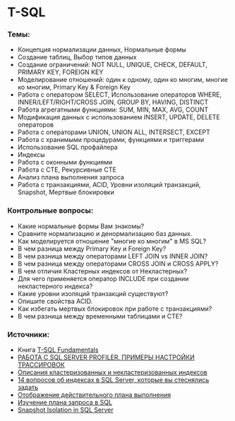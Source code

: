 # T-SQL

### Темы:

* Концепция нормализации данных, Нормальные формы
* Создание таблиц, Выбор типов данных
* Создание ограничений: NOT NULL, UNIQUE, CHECK, DEFAULT, PRIMARY KEY, FOREIGN KEY
* Моделирование отношений: один к одному, один ко многим, многие ко многим, Primary Key & Foreign Key
* Работа с оператором SELECT, Использование операторов WHERE, INNER/LEFT/RIGHT/CROSS JOIN, GROUP BY, HAVING, DISTINCT
* Работа агрегатными функциями: SUM, MIN, MAX, AVG, COUNT
* Модификация данных с использованием INSERT, UPDATE, DELETE операторов
* Работа с операторами UNION, UNION ALL, INTERSECT, EXCEPT
* Работа с хранимыми процедурами, функциями и триггерами
* Использование SQL профайлера
* Индексы
* Работа с оконными функциями
* Работа с СTE, Рекурсивные CTE
* Анализ плана выполнения запроса
* Работа с транзакциями, ACID, Уровни изоляций транзакций, Snapshot, Мертвые блокировки

### **Контрольные вопросы:**

* Какие нормальные формы Вам знакомы?
* Сравните нормализацию и денормализацию баз данных.
* Как моделируется отношение "многие ко многим" в MS SQL?
* В чем разница между Primary Key и Foreign Key?
* В чем разница между операторами LEFT JOIN vs INNER JOIN?
* В чем разница между операторами CROSS JOIN и CROSS APPLY?
* В чем отличия Кластерных индексов от Некластерных?
* Для чего применяется оператор INCLUDE при создании некластерного индекса?
* Какие уровни изоляций транзакций существуют?
* Опишите свойства ACID.
* Как избегать мертвых блокировок при работе с транзакциями?
* В чем разница между временными таблицами и CTE?

### Источники:

* Книга [T-SQL Fundamentals](https://www.amazon.com/T-SQL-Fundamentals-3rd-Itzik-Ben-Gan/dp/150930200X)
* [РАБОТА С SQL SERVER PROFILER. ПРИМЕРЫ НАСТРОЙКИ ТРАССИРОВОК](https://ausevich.ru/subd/rabota-s-profiler-sql-server-primery-nastrojki-trassirovok/)
* [Описания кластеризованных и некластеризованных индексов](https://docs.microsoft.com/ru-ru/sql/relational-databases/indexes/clustered-and-nonclustered-indexes-described?view=sql-server-ver15)
* [14 вопросов об индексах в SQL Server, которые вы стеснялись задать](https://habr.com/ru/post/247373/)
* [Отображение действительного плана выполнения](https://docs.microsoft.com/ru-ru/sql/relational-databases/performance/display-an-actual-execution-plan?view=sql-server-ver15)
* [Изучение плана запроса в SQL](http://sql-ex.ru/blogs/optimization/exploring_query_plans_in_sql.html)
* [Snapshot Isolation in SQL Server](https://www.sqlshack.com/snapshot-isolation-in-sql-server/)

